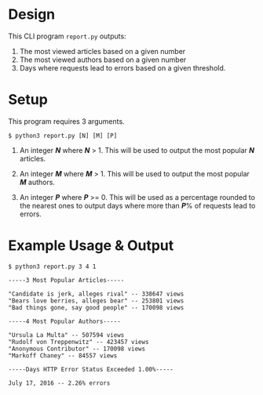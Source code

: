 # Design

This CLI program `report.py` outputs:

1. The most viewed articles based on a given number
2. The most viewed authors based on a given number
3. Days where requests lead to errors based on a given threshold.

# Setup

This program requires 3 arguments.

```
$ python3 report.py [N] [M] [P]
```

1. An integer **_N_** where **_N_** > 1. This will be used to output the most popular **_N_** articles. 

2. An integer **_M_** where **_M_** > 1. This will be used to output the most popular **_M_** authors. 

3. An integer **_P_** where **_P_** >= 0. This will be used as a percentage rounded to the nearest ones to output days where more than **_P_**% of requests lead to errors.


# Example Usage & Output

```
$ python3 report.py 3 4 1

-----3 Most Popular Articles-----

"Candidate is jerk, alleges rival" -- 338647 views
"Bears love berries, alleges bear" -- 253801 views
"Bad things gone, say good people" -- 170098 views

-----4 Most Popular Authors-----

"Ursula La Multa" -- 507594 views
"Rudolf von Treppenwitz" -- 423457 views
"Anonymous Contributor" -- 170098 views
"Markoff Chaney" -- 84557 views

-----Days HTTP Error Status Exceeded 1.00%-----

July 17, 2016 -- 2.26% errors
```
